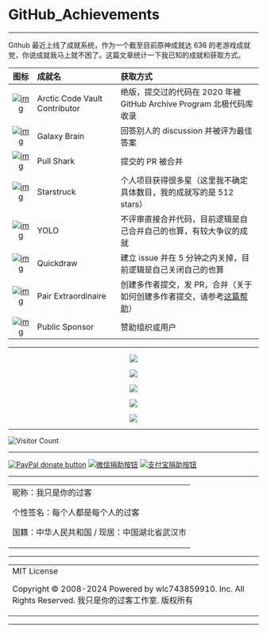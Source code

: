 # GitHub_Achievements

---

Github 最近上线了成就系统，作为一个截至目前原神成就达 636 的老游戏成就党，你说成就我马上就不困了。这篇文章统计一下我已知的成就和获取方式。

|                             图标                             | 成就名                        | 获取方式                                                     |
| :----------------------------------------------------------: | :---------------------------- | :----------------------------------------------------------- |
| [![img](https://github.githubassets.com/images/modules/profile/achievements/arctic-code-vault-contributor-default.png)](https://github.githubassets.com/images/modules/profile/achievements/arctic-code-vault-contributor-default.png) | Arctic Code Vault Contributor | 绝版，提交过的代码在 2020 年被 GitHub Archive Program 北极代码库收录 |
| [![img](https://github.githubassets.com/images/modules/profile/achievements/galaxy-brain-default.png)](https://github.githubassets.com/images/modules/profile/achievements/galaxy-brain-default.png) | Galaxy Brain                  | 回答别人的 discussion 并被评为最佳答案                       |
| [![img](https://github.githubassets.com/images/modules/profile/achievements/pull-shark-default.png)](https://github.githubassets.com/images/modules/profile/achievements/pull-shark-default.png) | Pull Shark                    | 提交的 PR 被合并                                             |
| [![img](https://github.githubassets.com/images/modules/profile/achievements/starstruck-default.png)](https://github.githubassets.com/images/modules/profile/achievements/starstruck-default.png) | Starstruck                    | 个人项目获得很多星（这里我不确定具体数目，我的成就写的是 512 stars） |
| [![img](https://github.githubassets.com/images/modules/profile/achievements/yolo-default.png)](https://github.githubassets.com/images/modules/profile/achievements/yolo-default.png) | YOLO                          | 不评审直接合并代码，目前逻辑是自己合并自己的也算，有较大争议的成就 |
| [![img](https://github.githubassets.com/images/modules/profile/achievements/quickdraw-default.png)](https://github.githubassets.com/images/modules/profile/achievements/quickdraw-default.png) | Quickdraw                     | 建立 issue 并在 5 分钟之内关掉，目前逻辑是自己关闭自己的也算 |
| [![img](https://github.githubassets.com/images/modules/profile/achievements/pair-extraordinaire-default.png)](https://github.githubassets.com/images/modules/profile/achievements/pair-extraordinaire-default.png) | Pair Extraordinaire           | 创建多作者提交，发 PR，合并（关于如何创建多作者提交，请参考[这篇帮助](https://docs.github.com/cn/pull-requests/committing-changes-to-your-project/creating-and-editing-commits/creating-a-commit-with-multiple-authors)） |
| [![img](https://github.githubassets.com/images/modules/profile/achievements/public-sponsor-default.png)](https://github.githubassets.com/images/modules/profile/achievements/public-sponsor-default.png) | Public Sponsor                | 赞助组织或用户                                               |

---

<p align="center">
  <img src="https://cdn.jsdelivr.net/gh/wlc743859910/GitHub_Achievements/img/gh-readme-header.webp">
</p>

<p align="center">
  <img src="https://cdn.jsdelivr.net/gh/wlc743859910/GitHub_Achievements/img/template.webp">
</p>

<p align="center">
  <img src="https://cdn.jsdelivr.net/gh/wlc743859910/GitHub_Achievements/img/1424469275.webp">
</p>

<p align="center">
  <img src="https://cdn.jsdelivr.net/gh/wlc743859910/GitHub_Achievements/img/fbCScVCQ.webp">
</p>

<p align="center">
  <img src="https://cdn.jsdelivr.net/gh/wlc743859910/GitHub_Achievements/img/programmer.webp">
</p>

---

![Visitor Count](https://profile-counter.glitch.me/{GitHub_Achievements}/count.svg)

---

[![PayPal donate button](https://img.shields.io/badge/PayPal-donate-green.svg)](https://paypal.me/)  [![微信捐助按钮](https://img.shields.io/badge/%E5%BE%AE%E4%BF%A1-%E5%90%91TA%E6%8D%90%E5%8A%A9-green.svg)](图片链接) [![支付宝捐助按钮](https://img.shields.io/badge/%E6%94%AF%E4%BB%98%E5%AE%9D-%E5%90%91TA%E6%8D%90%E5%8A%A9-green.svg)](图片链接)

---

<table>
    <tr>
        <td >
昵称：我只是你的过客

个性签名：每个人都是每个人的过客

国籍：中华人民共和国 / 现居：中国湖北省武汉市
        </center>
        </td>
    </tr>
</table>

---

<table>
    <tr>
        <td >
MIT License

Copyright © 2008-2024 Powered by wlc743859910. Inc. All Rights Reserved. 我只是你的过客工作室. 版权所有
        </center>
        </td>
    </tr>
</table>

---
